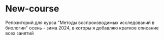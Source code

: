 # New-course

Репозиторий для курса "Методы воспроизводимых исследований в биологии" осень - зима 2024, в которы я добавляю краткое описание всех занятий 
